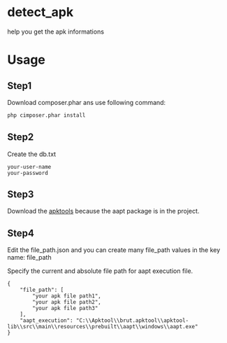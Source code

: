 # detect_apk
help you get the apk informations
# Usage
## Step1
Download composer.phar ans use following command:

```bash
php cimposer.phar install
```

## Step2
Create the db.txt

```
your-user-name
your-password
```

## Step3
Download the [apktools](https://github.com/iBotPeaches/Apktool) because the aapt package is in the project.

## Step4
Edit the file_path.json and you can create many file_path values in the key name: file_path

Specify the current and absolute file path for aapt execution file.

```
{
    "file_path": [
		"your apk file path1", 
		"your apk file path2", 
		"your apk file path3" 
	], 
	"aapt_execution": "C:\\Apktool\\brut.apktool\\apktool-lib\\src\\main\\resources\\prebuilt\\aapt\\windows\\aapt.exe"
}

```